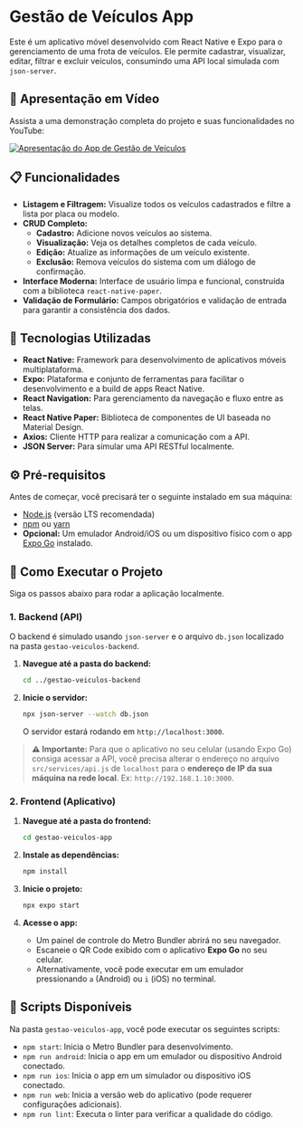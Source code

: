 # Gestão de Veículos App

Este é um aplicativo móvel desenvolvido com React Native e Expo para o gerenciamento de uma frota de veículos. Ele permite cadastrar, visualizar, editar, filtrar e excluir veículos, consumindo uma API local simulada com `json-server`.

## 🎥 Apresentação em Vídeo

Assista a uma demonstração completa do projeto e suas funcionalidades no YouTube:

[![Apresentação do App de Gestão de Veículos](https://img.youtube.com/vi/_yZgcIf7A5g/0.jpg)](https://youtu.be/_yZgcIf7A5g)

## 📋 Funcionalidades

- **Listagem e Filtragem:** Visualize todos os veículos cadastrados e filtre a lista por placa ou modelo.
- **CRUD Completo:**
  - **Cadastro:** Adicione novos veículos ao sistema.
  - **Visualização:** Veja os detalhes completos de cada veículo.
  - **Edição:** Atualize as informações de um veículo existente.
  - **Exclusão:** Remova veículos do sistema com um diálogo de confirmação.
- **Interface Moderna:** Interface de usuário limpa e funcional, construída com a biblioteca `react-native-paper`.
- **Validação de Formulário:** Campos obrigatórios e validação de entrada para garantir a consistência dos dados.

## 🚀 Tecnologias Utilizadas

- **React Native:** Framework para desenvolvimento de aplicativos móveis multiplataforma.
- **Expo:** Plataforma e conjunto de ferramentas para facilitar o desenvolvimento e a build de apps React Native.
- **React Navigation:** Para gerenciamento da navegação e fluxo entre as telas.
- **React Native Paper:** Biblioteca de componentes de UI baseada no Material Design.
- **Axios:** Cliente HTTP para realizar a comunicação com a API.
- **JSON Server:** Para simular uma API RESTful localmente.

## ⚙️ Pré-requisitos

Antes de começar, você precisará ter o seguinte instalado em sua máquina:
- [Node.js](https://nodejs.org/en/) (versão LTS recomendada)
- [npm](https://www.npmjs.com/) ou [yarn](https://yarnpkg.com/)
- **Opcional:** Um emulador Android/iOS ou um dispositivo físico com o app [Expo Go](https://expo.dev/go) instalado.

## 🏁 Como Executar o Projeto

Siga os passos abaixo para rodar a aplicação localmente.

### 1. Backend (API)

O backend é simulado usando `json-server` e o arquivo `db.json` localizado na pasta `gestao-veiculos-backend`.

1.  **Navegue até a pasta do backend:**
    ```bash
    cd ../gestao-veiculos-backend
    ```

2.  **Inicie o servidor:**
    ```bash
    npx json-server --watch db.json
    ```
    O servidor estará rodando em `http://localhost:3000`.

> **⚠️ Importante:** Para que o aplicativo no seu celular (usando Expo Go) consiga acessar a API, você precisa alterar o endereço no arquivo `src/services/api.js` de `localhost` para o **endereço de IP da sua máquina na rede local**. Ex: `http://192.168.1.10:3000`.

### 2. Frontend (Aplicativo)

1.  **Navegue até a pasta do frontend:**
    ```bash
    cd gestao-veiculos-app
    ```

2.  **Instale as dependências:**
    ```bash
    npm install
    ```

3.  **Inicie o projeto:**
    ```bash
    npx expo start
    ```

4.  **Acesse o app:**
    - Um painel de controle do Metro Bundler abrirá no seu navegador.
    - Escaneie o QR Code exibido com o aplicativo **Expo Go** no seu celular.
    - Alternativamente, você pode executar em um emulador pressionando `a` (Android) ou `i` (iOS) no terminal.

## 📜 Scripts Disponíveis

Na pasta `gestao-veiculos-app`, você pode executar os seguintes scripts:

- `npm start`: Inicia o Metro Bundler para desenvolvimento.
- `npm run android`: Inicia o app em um emulador ou dispositivo Android conectado.
- `npm run ios`: Inicia o app em um simulador ou dispositivo iOS conectado.
- `npm run web`: Inicia a versão web do aplicativo (pode requerer configurações adicionais).
- `npm run lint`: Executa o linter para verificar a qualidade do código.
